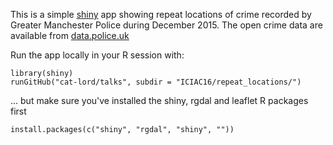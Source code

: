
This is a simple [shiny](http://shiny.rstudio.com) app showing repeat locations of crime recorded by Greater Manchester Police during December 2015. 
The open crime data are available from [data.police.uk](https://data.police.uk)


Run the app locally in your R session with:

```
library(shiny)
runGitHub("cat-lord/talks", subdir = "ICIAC16/repeat_locations/")
```

... but make sure you've installed the shiny, rgdal and leaflet R packages first

```
install.packages(c("shiny", "rgdal", "shiny", ""))
```
